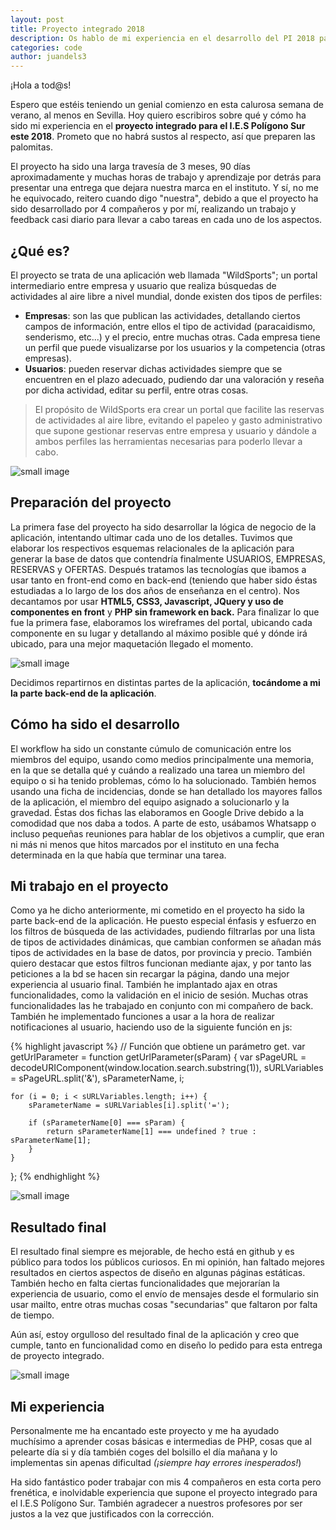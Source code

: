 ```yaml
---
layout: post
title: Proyecto integrado 2018
description: Os hablo de mi experiencia en el desarrollo del PI 2018 para el IES Polígono Sur
categories: code
author: juandels3
---
```


¡Hola a tod@s!

Espero que estéis teniendo un genial comienzo en esta calurosa semana de verano, al menos en Sevilla.
Hoy quiero escribiros sobre qué y cómo ha sido mi experiencia en el **proyecto integrado para el I.E.S Polígono Sur este 2018**. Prometo que no habrá sustos al respecto, así que preparen las palomitas.

El proyecto ha sido una larga travesía de 3 meses, 90 días aproximadamente y muchas horas de trabajo y aprendizaje por detrás para presentar una entrega que dejara nuestra marca en el instituto. Y sí, no me he equivocado, reitero cuando digo "nuestra", debido a que el proyecto ha sido desarrollado por 4 compañeros y por mí, realizando un trabajo y feedback casi diario para llevar a cabo tareas en cada uno de los aspectos.

## ¿Qué es?
El proyecto se trata de una aplicación web llamada "WildSports"; un portal intermediario entre empresa y usuario que realiza búsquedas de actividades al aire libre a nivel mundial, donde existen dos tipos de perfiles:

 - **Empresas**: son las que publican las actividades, detallando ciertos campos de información, entre ellos el tipo de actividad (paracaidismo, senderismo, etc...) y el precio, entre muchas otras. Cada empresa tiene un perfil que puede visualizarse por los usuarios y la competencia (otras empresas). 
 - **Usuarios**: pueden reservar dichas actividades siempre que se encuentren en el plazo adecuado, pudiendo dar una valoración y reseña por dicha actividad, editar su perfil, entre otras cosas.

> El propósito de WildSports era crear un portal que facilite las reservas de actividades al aire libre, evitando el papeleo y gasto administrativo que supone gestionar reservas entre empresa y usuario y dándole a ambos perfiles las herramientas necesarias para poderlo llevar a cabo.

![small image]({{site.baseurl}}/images/web-completa.png)

## Preparación del proyecto
La primera fase del proyecto ha sido desarrollar la lógica de negocio de la aplicación, intentando ultimar cada uno de los detalles. Tuvimos que elaborar los respectivos esquemas relacionales de la aplicación para generar la base de datos que contendría finalmente USUARIOS, EMPRESAS, RESERVAS y OFERTAS.
Después tratamos las tecnologías que ibamos a usar tanto en front-end como en back-end (teniendo que haber sido éstas estudiadas a lo largo de los dos años de enseñanza en el centro). Nos decantamos por usar **HTML5, CSS3, Javascript, JQuery y uso de componentes en front** y **PHP sin framework en back.**
Para finalizar lo que fue la primera fase, elaboramos los wireframes del portal, ubicando cada componente en su lugar y detallando al máximo posible qué y dónde irá ubicado, para una mejor maquetación llegado el momento.

![small image]({{site.baseurl}}/images/wireframe.png)

Decidimos repartirnos en distintas partes de la aplicación, **tocándome a mi la parte back-end de la aplicación**.

## Cómo ha sido el desarrollo
El workflow ha sido un constante cúmulo de comunicación entre los miembros del equipo, usando como medios principalmente una memoria, en la que se detalla qué y cuándo a realizado una tarea un miembro del equipo o si ha tenido problemas, cómo lo ha solucionado. También hemos usando una ficha de incidencias, donde se han detallado los mayores fallos de la aplicación, el miembro del equipo asignado a solucionarlo y la gravedad. Éstas dos fichas las elaboramos en Google Drive debido a la comodidad que nos daba a todos. A parte de esto, usábamos Whatsapp o incluso pequeñas reuniones para hablar de los objetivos a cumplir, que eran ni más ni menos que hitos marcados por el instituto en una fecha determinada en la que había que terminar una tarea.

## Mi trabajo en el proyecto
Como ya he dicho anteriormente, mi cometido en el proyecto ha sido la parte back-end de la aplicación. He puesto especial énfasis y esfuerzo en los filtros de búsqueda de las actividades, pudiendo filtrarlas por una lista de tipos de actividades dinámicas, que cambian conformen se añadan más tipos de actividades en la base de datos, por provincia y precio. También quiero destacar que estos filtros funcionan mediante ajax, y por tanto las peticiones a la bd se hacen sin recargar la página, dando una mejor experiencia al usuario final. También he implantado ajax en otras funcionalidades, como la validación en el inicio de sesión.
Muchas otras funcionalidades las he trabajado en conjunto con mi compañero de back.
También he implementado funciones a usar a la hora de realizar notificaciones al usuario, haciendo uso de la siguiente función en js:

{% highlight javascript %}
// Función que obtiene un parámetro get.
var getUrlParameter = function getUrlParameter(sParam) {
    var sPageURL = decodeURIComponent(window.location.search.substring(1)),
        sURLVariables = sPageURL.split('&'),
        sParameterName,
        i;

    for (i = 0; i < sURLVariables.length; i++) {
        sParameterName = sURLVariables[i].split('=');

        if (sParameterName[0] === sParam) {
            return sParameterName[1] === undefined ? true : sParameterName[1];
        }
    }
};
{% endhighlight %}



![small image]({{site.baseurl}}/images/filtros.png)

## Resultado final
El resultado final siempre es mejorable, de hecho está en github y es público para todos los públicos curiosos. En mi opinión, han faltado mejores resultados en ciertos aspectos de diseño en algunas páginas estáticas. También hecho en falta ciertas funcionalidades que mejorarían la experiencia de usuario, como el envío de mensajes desde el formulario sin usar mailto, entre otras muchas cosas "secundarias" que faltaron por falta de tiempo.

Aún así, estoy orgulloso del resultado final de la aplicación y creo que cumple, tanto en funcionalidad como en diseño lo pedido para esta entrega de proyecto integrado. 

![small image]({{site.baseurl}}/images/quienes.png)

## Mi experiencia
Personalmente me ha encantado este proyecto y me ha ayudado muchísimo a aprender cosas básicas e intermedias de PHP, cosas que al pelearte día si y día también coges del bolsillo el día mañana y lo implementas sin apenas dificultad *(¡siempre hay errores inesperados!*) 

Ha sido fantástico poder trabajar con mis 4 compañeros en esta corta pero frenética, e inolvidable experiencia que supone el proyecto integrado para el I.E.S Polígono Sur. También agradecer a nuestros profesores por ser justos a la vez que justificados con la corrección.
